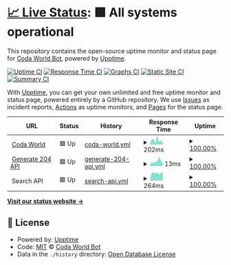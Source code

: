 # [📈 Live Status](https://uptime.coda.world): <!--live status--> **🟩 All systems operational**

This repository contains the open-source uptime monitor and status page for [Coda World Bot](https://coda.world), powered by [Upptime](https://github.com/upptime/upptime).

[![Uptime CI](https://github.com/koj-co/upptime/workflows/Uptime%20CI/badge.svg)](https://github.com/koj-co/upptime/actions?query=workflow%3A%22Uptime+CI%22)
[![Response Time CI](https://github.com/koj-co/upptime/workflows/Response%20Time%20CI/badge.svg)](https://github.com/koj-co/upptime/actions?query=workflow%3A%22Response+Time+CI%22)
[![Graphs CI](https://github.com/koj-co/upptime/workflows/Graphs%20CI/badge.svg)](https://github.com/koj-co/upptime/actions?query=workflow%3A%22Graphs+CI%22)
[![Static Site CI](https://github.com/koj-co/upptime/workflows/Static%20Site%20CI/badge.svg)](https://github.com/koj-co/upptime/actions?query=workflow%3A%22Static+Site+CI%22)
[![Summary CI](https://github.com/koj-co/upptime/workflows/Summary%20CI/badge.svg)](https://github.com/koj-co/upptime/actions?query=workflow%3A%22Summary+CI%22)

With [Upptime](https://upptime.js.org), you can get your own unlimited and free uptime monitor and status page, powered entirely by a GitHub repository. We use [Issues](https://github.com/Coda-World-Bot/Uptime/issues) as incident reports, [Actions](https://github.com/Coda-World-Bot/Uptime/actions) as uptime monitors, and [Pages](https://uptime.coda.world) for the status page.

<!--start: status pages-->
<!-- This summary is generated by Upptime (https://github.com/upptime/upptime) -->
<!-- Do not edit this manually, your changes will be overwritten -->
<!-- prettier-ignore -->
| URL | Status | History | Response Time | Uptime |
| --- | ------ | ------- | ------------- | ------ |
| <img alt="" src="https://icons.duckduckgo.com/ip3/coda.world.ico" height="13"> [Coda World](https://coda.world) | 🟩 Up | [coda-world.yml](https://github.com/Coda-World-Bot/Uptime/commits/HEAD/history/coda-world.yml) | <details><summary><img alt="Response time graph" src="./graphs/coda-world/response-time-week.png" height="20"> 202ms</summary><br><a href="https://uptime.coda.world/history/coda-world"><img alt="Response time 214" src="https://img.shields.io/endpoint?url=https%3A%2F%2Fraw.githubusercontent.com%2FCoda-World-Bot%2FUptime%2FHEAD%2Fapi%2Fcoda-world%2Fresponse-time.json"></a><br><a href="https://uptime.coda.world/history/coda-world"><img alt="24-hour response time 223" src="https://img.shields.io/endpoint?url=https%3A%2F%2Fraw.githubusercontent.com%2FCoda-World-Bot%2FUptime%2FHEAD%2Fapi%2Fcoda-world%2Fresponse-time-day.json"></a><br><a href="https://uptime.coda.world/history/coda-world"><img alt="7-day response time 202" src="https://img.shields.io/endpoint?url=https%3A%2F%2Fraw.githubusercontent.com%2FCoda-World-Bot%2FUptime%2FHEAD%2Fapi%2Fcoda-world%2Fresponse-time-week.json"></a><br><a href="https://uptime.coda.world/history/coda-world"><img alt="30-day response time 197" src="https://img.shields.io/endpoint?url=https%3A%2F%2Fraw.githubusercontent.com%2FCoda-World-Bot%2FUptime%2FHEAD%2Fapi%2Fcoda-world%2Fresponse-time-month.json"></a><br><a href="https://uptime.coda.world/history/coda-world"><img alt="1-year response time 223" src="https://img.shields.io/endpoint?url=https%3A%2F%2Fraw.githubusercontent.com%2FCoda-World-Bot%2FUptime%2FHEAD%2Fapi%2Fcoda-world%2Fresponse-time-year.json"></a></details> | <details><summary><a href="https://uptime.coda.world/history/coda-world">100.00%</a></summary><a href="https://uptime.coda.world/history/coda-world"><img alt="All-time uptime 100.00%" src="https://img.shields.io/endpoint?url=https%3A%2F%2Fraw.githubusercontent.com%2FCoda-World-Bot%2FUptime%2FHEAD%2Fapi%2Fcoda-world%2Fuptime.json"></a><br><a href="https://uptime.coda.world/history/coda-world"><img alt="24-hour uptime 100.00%" src="https://img.shields.io/endpoint?url=https%3A%2F%2Fraw.githubusercontent.com%2FCoda-World-Bot%2FUptime%2FHEAD%2Fapi%2Fcoda-world%2Fuptime-day.json"></a><br><a href="https://uptime.coda.world/history/coda-world"><img alt="7-day uptime 100.00%" src="https://img.shields.io/endpoint?url=https%3A%2F%2Fraw.githubusercontent.com%2FCoda-World-Bot%2FUptime%2FHEAD%2Fapi%2Fcoda-world%2Fuptime-week.json"></a><br><a href="https://uptime.coda.world/history/coda-world"><img alt="30-day uptime 100.00%" src="https://img.shields.io/endpoint?url=https%3A%2F%2Fraw.githubusercontent.com%2FCoda-World-Bot%2FUptime%2FHEAD%2Fapi%2Fcoda-world%2Fuptime-month.json"></a><br><a href="https://uptime.coda.world/history/coda-world"><img alt="1-year uptime 100.00%" src="https://img.shields.io/endpoint?url=https%3A%2F%2Fraw.githubusercontent.com%2FCoda-World-Bot%2FUptime%2FHEAD%2Fapi%2Fcoda-world%2Fuptime-year.json"></a></details>
| <img alt="" src="https://icons.duckduckgo.com/ip3/coda.world.ico" height="13"> [Generate 204 API](https://coda.world/generate_204) | 🟩 Up | [generate-204-api.yml](https://github.com/Coda-World-Bot/Uptime/commits/HEAD/history/generate-204-api.yml) | <details><summary><img alt="Response time graph" src="./graphs/generate-204-api/response-time-week.png" height="20"> 13ms</summary><br><a href="https://uptime.coda.world/history/generate-204-api"><img alt="Response time 18" src="https://img.shields.io/endpoint?url=https%3A%2F%2Fraw.githubusercontent.com%2FCoda-World-Bot%2FUptime%2FHEAD%2Fapi%2Fgenerate-204-api%2Fresponse-time.json"></a><br><a href="https://uptime.coda.world/history/generate-204-api"><img alt="24-hour response time 12" src="https://img.shields.io/endpoint?url=https%3A%2F%2Fraw.githubusercontent.com%2FCoda-World-Bot%2FUptime%2FHEAD%2Fapi%2Fgenerate-204-api%2Fresponse-time-day.json"></a><br><a href="https://uptime.coda.world/history/generate-204-api"><img alt="7-day response time 13" src="https://img.shields.io/endpoint?url=https%3A%2F%2Fraw.githubusercontent.com%2FCoda-World-Bot%2FUptime%2FHEAD%2Fapi%2Fgenerate-204-api%2Fresponse-time-week.json"></a><br><a href="https://uptime.coda.world/history/generate-204-api"><img alt="30-day response time 14" src="https://img.shields.io/endpoint?url=https%3A%2F%2Fraw.githubusercontent.com%2FCoda-World-Bot%2FUptime%2FHEAD%2Fapi%2Fgenerate-204-api%2Fresponse-time-month.json"></a><br><a href="https://uptime.coda.world/history/generate-204-api"><img alt="1-year response time 18" src="https://img.shields.io/endpoint?url=https%3A%2F%2Fraw.githubusercontent.com%2FCoda-World-Bot%2FUptime%2FHEAD%2Fapi%2Fgenerate-204-api%2Fresponse-time-year.json"></a></details> | <details><summary><a href="https://uptime.coda.world/history/generate-204-api">100.00%</a></summary><a href="https://uptime.coda.world/history/generate-204-api"><img alt="All-time uptime 100.00%" src="https://img.shields.io/endpoint?url=https%3A%2F%2Fraw.githubusercontent.com%2FCoda-World-Bot%2FUptime%2FHEAD%2Fapi%2Fgenerate-204-api%2Fuptime.json"></a><br><a href="https://uptime.coda.world/history/generate-204-api"><img alt="24-hour uptime 100.00%" src="https://img.shields.io/endpoint?url=https%3A%2F%2Fraw.githubusercontent.com%2FCoda-World-Bot%2FUptime%2FHEAD%2Fapi%2Fgenerate-204-api%2Fuptime-day.json"></a><br><a href="https://uptime.coda.world/history/generate-204-api"><img alt="7-day uptime 100.00%" src="https://img.shields.io/endpoint?url=https%3A%2F%2Fraw.githubusercontent.com%2FCoda-World-Bot%2FUptime%2FHEAD%2Fapi%2Fgenerate-204-api%2Fuptime-week.json"></a><br><a href="https://uptime.coda.world/history/generate-204-api"><img alt="30-day uptime 100.00%" src="https://img.shields.io/endpoint?url=https%3A%2F%2Fraw.githubusercontent.com%2FCoda-World-Bot%2FUptime%2FHEAD%2Fapi%2Fgenerate-204-api%2Fuptime-month.json"></a><br><a href="https://uptime.coda.world/history/generate-204-api"><img alt="1-year uptime 100.00%" src="https://img.shields.io/endpoint?url=https%3A%2F%2Fraw.githubusercontent.com%2FCoda-World-Bot%2FUptime%2FHEAD%2Fapi%2Fgenerate-204-api%2Fuptime-year.json"></a></details>
| <img alt="" src="https://icons.duckduckgo.com/ip3/coda.world.ico" height="13"> Search API | 🟩 Up | [search-api.yml](https://github.com/Coda-World-Bot/Uptime/commits/HEAD/history/search-api.yml) | <details><summary><img alt="Response time graph" src="./graphs/search-api/response-time-week.png" height="20"> 264ms</summary><br><a href="https://uptime.coda.world/history/search-api"><img alt="Response time 399" src="https://img.shields.io/endpoint?url=https%3A%2F%2Fraw.githubusercontent.com%2FCoda-World-Bot%2FUptime%2FHEAD%2Fapi%2Fsearch-api%2Fresponse-time.json"></a><br><a href="https://uptime.coda.world/history/search-api"><img alt="24-hour response time 283" src="https://img.shields.io/endpoint?url=https%3A%2F%2Fraw.githubusercontent.com%2FCoda-World-Bot%2FUptime%2FHEAD%2Fapi%2Fsearch-api%2Fresponse-time-day.json"></a><br><a href="https://uptime.coda.world/history/search-api"><img alt="7-day response time 264" src="https://img.shields.io/endpoint?url=https%3A%2F%2Fraw.githubusercontent.com%2FCoda-World-Bot%2FUptime%2FHEAD%2Fapi%2Fsearch-api%2Fresponse-time-week.json"></a><br><a href="https://uptime.coda.world/history/search-api"><img alt="30-day response time 255" src="https://img.shields.io/endpoint?url=https%3A%2F%2Fraw.githubusercontent.com%2FCoda-World-Bot%2FUptime%2FHEAD%2Fapi%2Fsearch-api%2Fresponse-time-month.json"></a><br><a href="https://uptime.coda.world/history/search-api"><img alt="1-year response time 388" src="https://img.shields.io/endpoint?url=https%3A%2F%2Fraw.githubusercontent.com%2FCoda-World-Bot%2FUptime%2FHEAD%2Fapi%2Fsearch-api%2Fresponse-time-year.json"></a></details> | <details><summary><a href="https://uptime.coda.world/history/search-api">100.00%</a></summary><a href="https://uptime.coda.world/history/search-api"><img alt="All-time uptime 100.00%" src="https://img.shields.io/endpoint?url=https%3A%2F%2Fraw.githubusercontent.com%2FCoda-World-Bot%2FUptime%2FHEAD%2Fapi%2Fsearch-api%2Fuptime.json"></a><br><a href="https://uptime.coda.world/history/search-api"><img alt="24-hour uptime 100.00%" src="https://img.shields.io/endpoint?url=https%3A%2F%2Fraw.githubusercontent.com%2FCoda-World-Bot%2FUptime%2FHEAD%2Fapi%2Fsearch-api%2Fuptime-day.json"></a><br><a href="https://uptime.coda.world/history/search-api"><img alt="7-day uptime 100.00%" src="https://img.shields.io/endpoint?url=https%3A%2F%2Fraw.githubusercontent.com%2FCoda-World-Bot%2FUptime%2FHEAD%2Fapi%2Fsearch-api%2Fuptime-week.json"></a><br><a href="https://uptime.coda.world/history/search-api"><img alt="30-day uptime 100.00%" src="https://img.shields.io/endpoint?url=https%3A%2F%2Fraw.githubusercontent.com%2FCoda-World-Bot%2FUptime%2FHEAD%2Fapi%2Fsearch-api%2Fuptime-month.json"></a><br><a href="https://uptime.coda.world/history/search-api"><img alt="1-year uptime 100.00%" src="https://img.shields.io/endpoint?url=https%3A%2F%2Fraw.githubusercontent.com%2FCoda-World-Bot%2FUptime%2FHEAD%2Fapi%2Fsearch-api%2Fuptime-year.json"></a></details>

<!--end: status pages-->

[**Visit our status website →**](https://uptime.coda.world)

## 📄 License

- Powered by: [Upptime](https://github.com/upptime/upptime)
- Code: [MIT](./LICENSE) © [Coda World Bot](https://coda.world)
- Data in the `./history` directory: [Open Database License](https://opendatacommons.org/licenses/odbl/1-0/)
